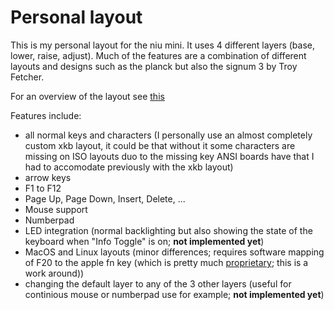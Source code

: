 # Personal layout

This is my personal layout for the niu mini. It uses 4 different layers (base, lower, raise, adjust). Much of the features are a combination of different layouts and designs such as the planck but also the signum 3 by Troy Fetcher.

For an overview of the layout see [this](http://www.keyboard-layout-editor.com/#/gists/681891570020fad2fdec17477216f398)

Features include:
- all normal keys and characters (I personally use an almost completely custom xkb layout, it could be that without it some characters are missing on ISO layouts duo to the missing key ANSI boards have that I had to accomodate previously with the xkb layout)
- arrow keys
- F1 to F12
- Page Up, Page Down, Insert, Delete, ...
- Mouse support
- Numberpad
- LED integration (normal backlighting but also showing the state of the keyboard when "Info Toggle" is on; **not implemented yet**)
- MacOS and Linux layouts (minor differences; requires software mapping of F20 to the apple fn key (which is pretty much [proprietary](https://github.com/qmk/qmk_firmware/issues/2179); this is a work around))
- changing the default layer to any of the 3 other layers (useful for continious mouse or numberpad use for example; **not implemented yet**)
